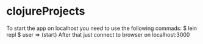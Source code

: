 # clojureProjects
To start the app on localhost you need to use the following commads:
$ lein repl
$ user => (start)
After that just connect to browser on localhost:3000
